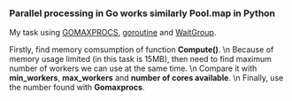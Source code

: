 ### Parallel processing in Go works similarly Pool.map in Python

My task using [GOMAXPROCS](https://github.com/dmuth/google-go-cpu-usage/blob/master/main.go), [goroutine](https://gobyexample.com/goroutines) and [WaitGroup](https://stackoverflow.com/questions/19208725/example-for-sync-waitgroup-correct). 

Firstly, find memory comsumption of function **Compute()**. \n
Because of memory usage limited (in this task is 15MB), 
then need to find maximum number of workers we can use at the same time. \n
Compare it with **min_workers**, **max_workers** and **number of cores available**. \n
Finally, use the number found with **Gomaxprocs**. 
